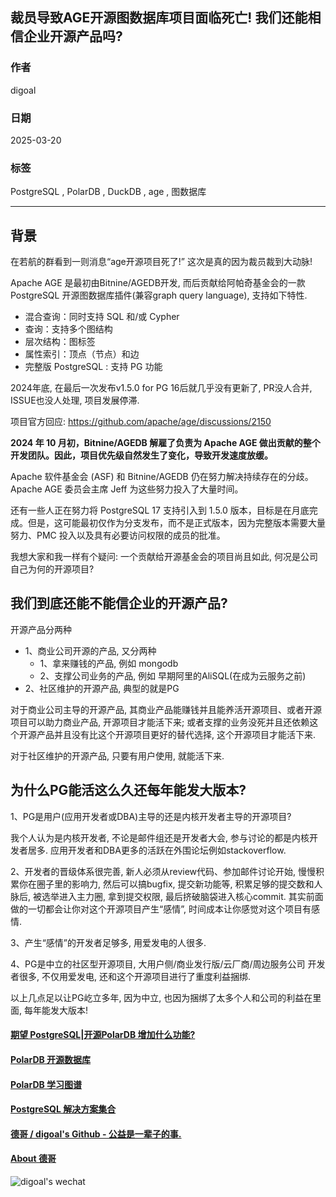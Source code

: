 ## 裁员导致AGE开源图数据库项目面临死亡! 我们还能相信企业开源产品吗?   
                                                                                                                                
### 作者                                                                                                    
digoal                                                                                                    
                                                                                                           
### 日期                                                                                                         
2025-03-20                                                                                                   
                                                                                                        
### 标签                                                                                                      
PostgreSQL , PolarDB , DuckDB , age , 图数据库    
                                                                                                                               
----                                                                                                        
                                                                                                                      
## 背景      
在若航的群看到一则消息“age开源项目死了!” 这次是真的因为裁员裁到大动脉!    
  
Apache AGE 是最初由Bitnine/AGEDB开发, 而后贡献给阿帕奇基金会的一款PostgreSQL 开源图数据库插件(兼容graph query language), 支持如下特性.   
- 混合查询：同时支持 SQL 和/或 Cypher  
- 查询：支持多个图结构  
- 层次结构：图标签   
- 属性索引：顶点（节点）和边  
- 完整版 PostgreSQL : 支持 PG 功能  
  
2024年底, 在最后一次发布v1.5.0 for PG 16后就几乎没有更新了, PR没人合并, ISSUE也没人处理, 项目发展停滞.    
  
项目官方回应: https://github.com/apache/age/discussions/2150     
  
<b> 2024 年 10 月初，Bitnine/AGEDB 解雇了负责为 Apache AGE 做出贡献的整个开发团队。因此，项目优先级自然发生了变化，导致开发速度放缓。</b>    
  
Apache 软件基金会 (ASF) 和 Bitnine/AGEDB 仍在努力解决持续存在的分歧。Apache AGE 委员会主席 Jeff 为这些努力投入了大量时间。  
  
还有一些人正在努力将 PostgreSQL 17 支持引入到 1.5.0 版本，目标是在月底完成。但是，这可能最初仅作为分支发布，而不是正式版本，因为完整版本需要大量努力、PMC 投入以及具有必要访问权限的成员的批准。  
  
我想大家和我一样有个疑问: 一个贡献给开源基金会的项目尚且如此, 何况是公司自己为何的开源项目?   
  
## 我们到底还能不能信企业的开源产品?  
开源产品分两种  
- 1、商业公司开源的产品, 又分两种  
    - 1、拿来赚钱的产品, 例如 mongodb   
    - 2、支撑公司业务的产品, 例如 早期阿里的AliSQL(在成为云服务之前)   
- 2、社区维护的开源产品, 典型的就是PG  
  
对于商业公司主导的开源产品, 其商业产品能赚钱并且能养活开源项目、或者开源项目可以助力商业产品, 开源项目才能活下来; 或者支撑的业务没死并且还依赖这个开源产品并且没有比这个开源项目更好的替代选择, 这个开源项目才能活下来.    
  
对于社区维护的开源产品, 只要有用户使用, 就能活下来.    
  
## 为什么PG能活这么久还每年能发大版本?  
1、PG是用户(应用开发者或DBA)主导的还是内核开发者主导的开源项目?  
  
我个人认为是内核开发者, 不论是邮件组还是开发者大会, 参与讨论的都是内核开发者居多. 应用开发者和DBA更多的活跃在外围论坛例如stackoverflow.   
  
2、开发者的晋级体系很完善, 新人必须从review代码、参加邮件讨论开始, 慢慢积累你在圈子里的影响力, 然后可以搞bugfix, 提交新功能等, 积累足够的提交数和人脉后, 被选举进入主力圈, 拿到提交权限, 最后挤破脑袋进入核心commit. 其实前面做的一切都会让你对这个开源项目产生“感情”, 时间成本让你感觉对这个项目有感情.    
  
3、产生“感情”的开发者足够多, 用爱发电的人很多.    
  
4、PG是中立的社区型开源项目, 大用户侧/商业发行版/云厂商/周边服务公司 开发者很多, 不仅用爱发电, 还和这个开源项目进行了重度利益捆绑.    
  
以上几点足以让PG屹立多年, 因为中立, 也因为捆绑了太多个人和公司的利益在里面, 每年能发大版本!    
  
  
  
  
#### [期望 PostgreSQL|开源PolarDB 增加什么功能?](https://github.com/digoal/blog/issues/76 "269ac3d1c492e938c0191101c7238216")
  
  
#### [PolarDB 开源数据库](https://openpolardb.com/home "57258f76c37864c6e6d23383d05714ea")
  
  
#### [PolarDB 学习图谱](https://www.aliyun.com/database/openpolardb/activity "8642f60e04ed0c814bf9cb9677976bd4")
  
  
#### [PostgreSQL 解决方案集合](../201706/20170601_02.md "40cff096e9ed7122c512b35d8561d9c8")
  
  
#### [德哥 / digoal's Github - 公益是一辈子的事.](https://github.com/digoal/blog/blob/master/README.md "22709685feb7cab07d30f30387f0a9ae")
  
  
#### [About 德哥](https://github.com/digoal/blog/blob/master/me/readme.md "a37735981e7704886ffd590565582dd0")
  
  
![digoal's wechat](../pic/digoal_weixin.jpg "f7ad92eeba24523fd47a6e1a0e691b59")
  
